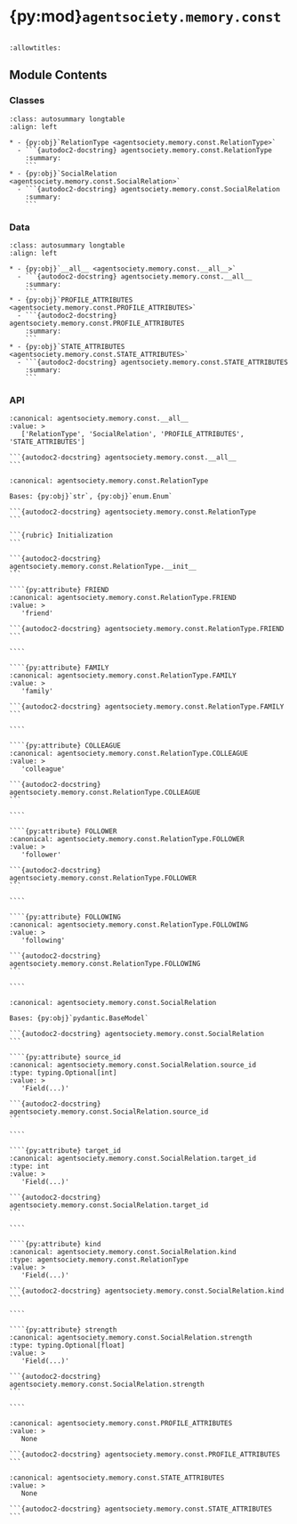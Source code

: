 # {py:mod}`agentsociety.memory.const`

```{py:module} agentsociety.memory.const
```

```{autodoc2-docstring} agentsociety.memory.const
:allowtitles:
```

## Module Contents

### Classes

````{list-table}
:class: autosummary longtable
:align: left

* - {py:obj}`RelationType <agentsociety.memory.const.RelationType>`
  - ```{autodoc2-docstring} agentsociety.memory.const.RelationType
    :summary:
    ```
* - {py:obj}`SocialRelation <agentsociety.memory.const.SocialRelation>`
  - ```{autodoc2-docstring} agentsociety.memory.const.SocialRelation
    :summary:
    ```
````

### Data

````{list-table}
:class: autosummary longtable
:align: left

* - {py:obj}`__all__ <agentsociety.memory.const.__all__>`
  - ```{autodoc2-docstring} agentsociety.memory.const.__all__
    :summary:
    ```
* - {py:obj}`PROFILE_ATTRIBUTES <agentsociety.memory.const.PROFILE_ATTRIBUTES>`
  - ```{autodoc2-docstring} agentsociety.memory.const.PROFILE_ATTRIBUTES
    :summary:
    ```
* - {py:obj}`STATE_ATTRIBUTES <agentsociety.memory.const.STATE_ATTRIBUTES>`
  - ```{autodoc2-docstring} agentsociety.memory.const.STATE_ATTRIBUTES
    :summary:
    ```
````

### API

````{py:data} __all__
:canonical: agentsociety.memory.const.__all__
:value: >
   ['RelationType', 'SocialRelation', 'PROFILE_ATTRIBUTES', 'STATE_ATTRIBUTES']

```{autodoc2-docstring} agentsociety.memory.const.__all__
```

````

`````{py:class} RelationType()
:canonical: agentsociety.memory.const.RelationType

Bases: {py:obj}`str`, {py:obj}`enum.Enum`

```{autodoc2-docstring} agentsociety.memory.const.RelationType
```

```{rubric} Initialization
```

```{autodoc2-docstring} agentsociety.memory.const.RelationType.__init__
```

````{py:attribute} FRIEND
:canonical: agentsociety.memory.const.RelationType.FRIEND
:value: >
   'friend'

```{autodoc2-docstring} agentsociety.memory.const.RelationType.FRIEND
```

````

````{py:attribute} FAMILY
:canonical: agentsociety.memory.const.RelationType.FAMILY
:value: >
   'family'

```{autodoc2-docstring} agentsociety.memory.const.RelationType.FAMILY
```

````

````{py:attribute} COLLEAGUE
:canonical: agentsociety.memory.const.RelationType.COLLEAGUE
:value: >
   'colleague'

```{autodoc2-docstring} agentsociety.memory.const.RelationType.COLLEAGUE
```

````

````{py:attribute} FOLLOWER
:canonical: agentsociety.memory.const.RelationType.FOLLOWER
:value: >
   'follower'

```{autodoc2-docstring} agentsociety.memory.const.RelationType.FOLLOWER
```

````

````{py:attribute} FOLLOWING
:canonical: agentsociety.memory.const.RelationType.FOLLOWING
:value: >
   'following'

```{autodoc2-docstring} agentsociety.memory.const.RelationType.FOLLOWING
```

````

`````

`````{py:class} SocialRelation
:canonical: agentsociety.memory.const.SocialRelation

Bases: {py:obj}`pydantic.BaseModel`

```{autodoc2-docstring} agentsociety.memory.const.SocialRelation
```

````{py:attribute} source_id
:canonical: agentsociety.memory.const.SocialRelation.source_id
:type: typing.Optional[int]
:value: >
   'Field(...)'

```{autodoc2-docstring} agentsociety.memory.const.SocialRelation.source_id
```

````

````{py:attribute} target_id
:canonical: agentsociety.memory.const.SocialRelation.target_id
:type: int
:value: >
   'Field(...)'

```{autodoc2-docstring} agentsociety.memory.const.SocialRelation.target_id
```

````

````{py:attribute} kind
:canonical: agentsociety.memory.const.SocialRelation.kind
:type: agentsociety.memory.const.RelationType
:value: >
   'Field(...)'

```{autodoc2-docstring} agentsociety.memory.const.SocialRelation.kind
```

````

````{py:attribute} strength
:canonical: agentsociety.memory.const.SocialRelation.strength
:type: typing.Optional[float]
:value: >
   'Field(...)'

```{autodoc2-docstring} agentsociety.memory.const.SocialRelation.strength
```

````

`````

````{py:data} PROFILE_ATTRIBUTES
:canonical: agentsociety.memory.const.PROFILE_ATTRIBUTES
:value: >
   None

```{autodoc2-docstring} agentsociety.memory.const.PROFILE_ATTRIBUTES
```

````

````{py:data} STATE_ATTRIBUTES
:canonical: agentsociety.memory.const.STATE_ATTRIBUTES
:value: >
   None

```{autodoc2-docstring} agentsociety.memory.const.STATE_ATTRIBUTES
```

````
